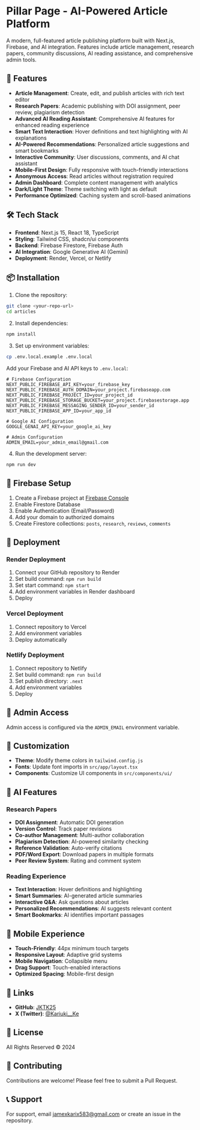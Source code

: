 # Pillar Page - AI-Powered Article Platform

A modern, full-featured article publishing platform built with Next.js, Firebase, and AI integration. Features include article management, research papers, community discussions, AI reading assistance, and comprehensive admin tools.

## 🚀 Features

- **Article Management**: Create, edit, and publish articles with rich text editor
- **Research Papers**: Academic publishing with DOI assignment, peer review, plagiarism detection
- **Advanced AI Reading Assistant**: Comprehensive AI features for enhanced reading experience
- **Smart Text Interaction**: Hover definitions and text highlighting with AI explanations
- **AI-Powered Recommendations**: Personalized article suggestions and smart bookmarks
- **Interactive Community**: User discussions, comments, and AI chat assistant
- **Mobile-First Design**: Fully responsive with touch-friendly interactions
- **Anonymous Access**: Read articles without registration required
- **Admin Dashboard**: Complete content management with analytics
- **Dark/Light Theme**: Theme switching with light as default
- **Performance Optimized**: Caching system and scroll-based animations

## 🛠️ Tech Stack

- **Frontend**: Next.js 15, React 18, TypeScript
- **Styling**: Tailwind CSS, shadcn/ui components
- **Backend**: Firebase Firestore, Firebase Auth
- **AI Integration**: Google Generative AI (Gemini)
- **Deployment**: Render, Vercel, or Netlify

## 📦 Installation

1. Clone the repository:
```bash
git clone <your-repo-url>
cd articles
```

2. Install dependencies:
```bash
npm install
```

3. Set up environment variables:
```bash
cp .env.local.example .env.local
```

Add your Firebase and AI API keys to `.env.local`:
```
# Firebase Configuration
NEXT_PUBLIC_FIREBASE_API_KEY=your_firebase_key
NEXT_PUBLIC_FIREBASE_AUTH_DOMAIN=your_project.firebaseapp.com
NEXT_PUBLIC_FIREBASE_PROJECT_ID=your_project_id
NEXT_PUBLIC_FIREBASE_STORAGE_BUCKET=your_project.firebasestorage.app
NEXT_PUBLIC_FIREBASE_MESSAGING_SENDER_ID=your_sender_id
NEXT_PUBLIC_FIREBASE_APP_ID=your_app_id

# Google AI Configuration
GOOGLE_GENAI_API_KEY=your_google_ai_key

# Admin Configuration
ADMIN_EMAIL=your_admin_email@gmail.com
```

4. Run the development server:
```bash
npm run dev
```

## 🔧 Firebase Setup

1. Create a Firebase project at [Firebase Console](https://console.firebase.google.com)
2. Enable Firestore Database
3. Enable Authentication (Email/Password)
4. Add your domain to authorized domains
5. Create Firestore collections: `posts`, `research`, `reviews`, `comments`

## 🚀 Deployment

### Render Deployment
1. Connect your GitHub repository to Render
2. Set build command: `npm run build`
3. Set start command: `npm start`
4. Add environment variables in Render dashboard
5. Deploy

### Vercel Deployment
1. Connect repository to Vercel
2. Add environment variables
3. Deploy automatically

### Netlify Deployment
1. Connect repository to Netlify
2. Set build command: `npm run build`
3. Set publish directory: `.next`
4. Add environment variables
5. Deploy

## 👤 Admin Access

Admin access is configured via the `ADMIN_EMAIL` environment variable.

## 🎨 Customization

- **Theme**: Modify theme colors in `tailwind.config.js`
- **Fonts**: Update font imports in `src/app/layout.tsx`
- **Components**: Customize UI components in `src/components/ui/`

## 🤖 AI Features

### Research Papers
- **DOI Assignment**: Automatic DOI generation
- **Version Control**: Track paper revisions
- **Co-author Management**: Multi-author collaboration
- **Plagiarism Detection**: AI-powered similarity checking
- **Reference Validation**: Auto-verify citations
- **PDF/Word Export**: Download papers in multiple formats
- **Peer Review System**: Rating and comment system

### Reading Experience
- **Text Interaction**: Hover definitions and highlighting
- **Smart Summaries**: AI-generated article summaries
- **Interactive Q&A**: Ask questions about articles
- **Personalized Recommendations**: AI suggests relevant content
- **Smart Bookmarks**: AI identifies important passages

## 📱 Mobile Experience

- **Touch-Friendly**: 44px minimum touch targets
- **Responsive Layout**: Adaptive grid systems
- **Mobile Navigation**: Collapsible menu
- **Drag Support**: Touch-enabled interactions
- **Optimized Spacing**: Mobile-first design

## 🔗 Links

- **GitHub**: [JKTK25](https://github.com/JKTK25)
- **X (Twitter)**: [@Kariuki__Ke](https://x.com/Kariuki__Ke)

## 📄 License

All Rights Reserved © 2024

## 🤝 Contributing

Contributions are welcome! Please feel free to submit a Pull Request.

## 📞 Support

For support, email jamexkarix583@gmail.com or create an issue in the repository.